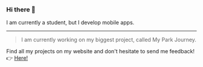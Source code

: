 ### Hi there 👋

I am currently a student, but I develop mobile apps. 

---

> I am currently working on my biggest project, called My Park Journey.  

Find all my projects on my website and don't hesitate to send me feedback!  
👉 [Here!](mgt-bros.com)
